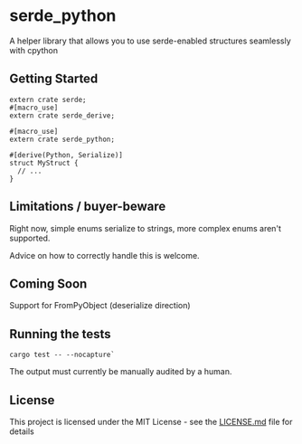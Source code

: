 # serde_python

A helper library that allows you to use serde-enabled structures seamlessly with cpython

## Getting Started

```
extern crate serde;
#[macro_use]
extern crate serde_derive;

#[macro_use]
extern crate serde_python;

#[derive(Python, Serialize)]
struct MyStruct {
  // ...
}
```

## Limitations / buyer-beware

Right now, simple enums serialize to strings, more complex enums aren't supported.

Advice on how to correctly handle this is welcome.

## Coming Soon

Support for FromPyObject (deserialize direction)

## Running the tests

```
cargo test -- --nocapture`
```

The output must currently be manually audited by a human.

## License

This project is licensed under the MIT License - see the [LICENSE.md](LICENSE.md) file for details

